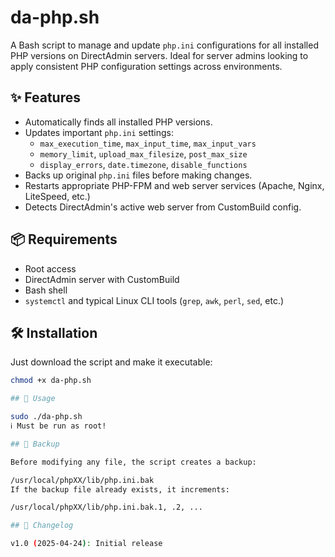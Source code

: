 # da-php.sh

A Bash script to manage and update `php.ini` configurations for all installed PHP versions on DirectAdmin servers. Ideal for server admins looking to apply consistent PHP configuration settings across environments.

## ✨ Features

- Automatically finds all installed PHP versions.
- Updates important `php.ini` settings:
  - `max_execution_time`, `max_input_time`, `max_input_vars`
  - `memory_limit`, `upload_max_filesize`, `post_max_size`
  - `display_errors`, `date.timezone`, `disable_functions`
- Backs up original `php.ini` files before making changes.
- Restarts appropriate PHP-FPM and web server services (Apache, Nginx, LiteSpeed, etc.)
- Detects DirectAdmin's active web server from CustomBuild config.

## 📦 Requirements

- Root access
- DirectAdmin server with CustomBuild
- Bash shell
- `systemctl` and typical Linux CLI tools (`grep`, `awk`, `perl`, `sed`, etc.)

## 🛠️ Installation

Just download the script and make it executable:
```bash
chmod +x da-php.sh

## 🚀 Usage

sudo ./da-php.sh
ℹ️ Must be run as root!

## 📂 Backup

Before modifying any file, the script creates a backup:

/usr/local/phpXX/lib/php.ini.bak
If the backup file already exists, it increments:

/usr/local/phpXX/lib/php.ini.bak.1, .2, ...

## 📝 Changelog

v1.0 (2025-04-24): Initial release


